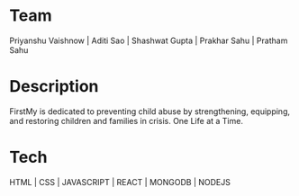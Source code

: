 # Team
Priyanshu Vaishnow |
Aditi Sao |
Shashwat Gupta |
Prakhar Sahu |
Pratham Sahu 


# Description
FirstMy is dedicated to preventing child abuse by strengthening, equipping, and restoring children and families in crisis. One Life at a Time.


# Tech

HTML | CSS | JAVASCRIPT | REACT | MONGODB | NODEJS
